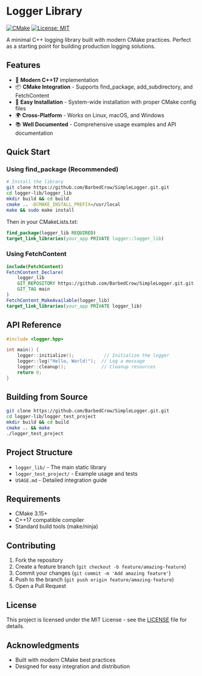 # Logger Library

[![CMake](https://github.com/BarbedCrow/SimpleLogger.git/workflows/CMake/badge.svg)](https://github.com/BarbedCrow/SimpleLogger.git/actions)
[![License: MIT](https://img.shields.io/badge/License-MIT-yellow.svg)](https://opensource.org/licenses/MIT)

A minimal C++ logging library built with modern CMake practices. Perfect as a starting point for building production logging solutions.

## Features

- 🚀 **Modern C++17** implementation
- 📦 **CMake Integration** - Supports find_package, add_subdirectory, and FetchContent
- 🔧 **Easy Installation** - System-wide installation with proper CMake config files
- 🌍 **Cross-Platform** - Works on Linux, macOS, and Windows
- 📚 **Well Documented** - Comprehensive usage examples and API documentation

## Quick Start

### Using find_package (Recommended)
```bash
# Install the library
git clone https://github.com/BarbedCrow/SimpleLogger.git.git
cd logger-lib/logger_lib
mkdir build && cd build
cmake .. -DCMAKE_INSTALL_PREFIX=/usr/local
make && sudo make install
```

Then in your CMakeLists.txt:
```cmake
find_package(logger_lib REQUIRED)
target_link_libraries(your_app PRIVATE logger::logger_lib)
```

### Using FetchContent
```cmake
include(FetchContent)
FetchContent_Declare(
    logger_lib
    GIT_REPOSITORY https://github.com/BarbedCrow/SimpleLogger.git.git
    GIT_TAG main
)
FetchContent_MakeAvailable(logger_lib)
target_link_libraries(your_app PRIVATE logger_lib)
```

## API Reference

```cpp
#include <logger.hpp>

int main() {
    logger::initialize();           // Initialize the logger
    logger::log("Hello, World!");  // Log a message
    logger::cleanup();             // Cleanup resources
    return 0;
}
```

## Building from Source

```bash
git clone https://github.com/BarbedCrow/SimpleLogger.git.git
cd logger-lib/logger_test_project
mkdir build && cd build
cmake .. && make
./logger_test_project
```

## Project Structure

- `logger_lib/` - The main static library
- `logger_test_project/` - Example usage and tests
- `USAGE.md` - Detailed integration guide

## Requirements

- CMake 3.15+
- C++17 compatible compiler
- Standard build tools (make/ninja)

## Contributing

1. Fork the repository
2. Create a feature branch (`git checkout -b feature/amazing-feature`)
3. Commit your changes (`git commit -m 'Add amazing feature'`)
4. Push to the branch (`git push origin feature/amazing-feature`)
5. Open a Pull Request

## License

This project is licensed under the MIT License - see the [LICENSE](LICENSE) file for details.

## Acknowledgments

- Built with modern CMake best practices
- Designed for easy integration and distribution
